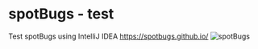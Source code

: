 # spotBugs - test
Test spotBugs using IntelliJ IDEA
https://spotbugs.github.io/
![spotBugs](https://github.com/GenoF420/findSpot-test/assets/118465823/4ae68dfe-7ab1-4d0e-b49d-da87581043f4)
